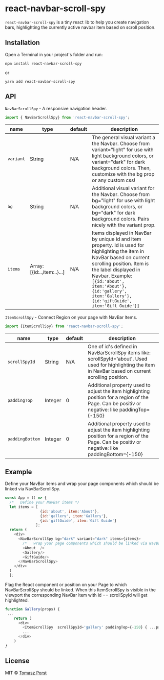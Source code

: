# react-navbar-scroll-spy
`react-navbar-scroll-spy` is a tiny react lib to help you create navigation bars, highlighting the currently active navbar item based on scroll position.

## Installation

Open a Terminal in your project's folder and run:


```
npm install react-navbar-scroll-spy
```
or

```
yarn add react-navbar-scroll-spy
```

## API

`NavBarScrollSpy` - A responsive navigation header.
```javascript
import { NavBarScrollSpy} from 'react-navbar-scroll-spy';
```

| name | type | default | description |
| ---- | -------- | ------- | ----------- |
| `variant` | String | N/A | The general visual variant a the Navbar.  Choose from variant="light" for use with light background colors, or variant="dark" for dark background colors. Then, customize with the bg prop or any custom css!|
| `bg` | String | N/A |  Additional visual variant for the Navbar. Choose from bg="light" for use with light background colors, or bg="dark" for dark background colors. Pairs nicely with the variant prop. |
| `items` | Array: [{id:..,item:..}...] | N/A  | Items displayed in NavBar by unique id and item property. Id is used for highlighting the item in NavBar based on current scrolling position. Item is the label displayed in Navbar. Example: ` [{id:'about', item:'About'},{id:'gallery', item:'Gallery'},{id:'giftGuide', item:'Gift Guide'}]`|


`ItemScrollSpy` - Connect Region on your page with NavBar Items.
```javascript
import {ItemScrollSpy} from 'react-navbar-scroll-spy';
```

| name | type | default | description |
| ---- | -------- | ------- | ----------- |
| `scrollSpyId` | String | N/A | One of id's defined in NavBarScrollSpy items like: scrollSpyId='about'. Used used for highlighting the item in NavBar based on current scrolling position.|
| `paddingTop` | Integer | 0 |  Additional property used to adjust the item highlighting position for a region of the Page. Can be positiv or negative: like paddingTop={-150} |
| `paddingBottom` | Integer | 0 | Additional property used to adjust the item highlighting position for a region of the Page. Can be positiv or negative: like paddingBottom={-150}|



## Example


 Define your NavBar items and wrap your page components which should be linked via NavBarScrollSpy.

```javascript
const App = () => {
  /*   Define your NavBar items */
  let items = [
                {id:'about', item:'About'},
                {id:'gallery', item:'Gallery'},
                {id:'giftGuide', item:'Gift Guide'}
              ];
  return (
    <div>
      <NavBarScrollSpy bg="dark" variant="dark" items={items}>
        /*   wrap your page components which should be linked via NavBarScrollSpy */
        <About  />
        <Gallery/>
        <GiftGuide/>
      </NavBarScrollSpy>
    </div>
  )
  };
```

 Flag the React component or position on your Page to which NavBarScrollSpy should be linked.
 When this ItemScrollSpy is visible in the viewport the corresponding NavBar Item with id == scrollSpyId will get highlighted.

```javascript
function Gallery(props) {
 ...
    return (
      <div>
        <ItemScrollSpy  scrollSpyId='gallery' paddingTop={-150} { ...props}>
        ...
      </div>
    )
}
```



## License

MIT © [Tomasz Porst](https://github.com/tporst)
